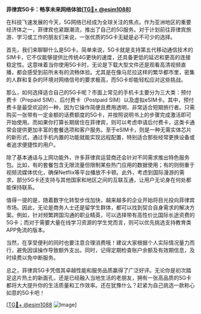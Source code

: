 **菲律宾5G卡：畅享未来网络体验[[TG💪+ @esim1088](https://t.me/s/esim1088)]**

在科技飞速发展的今天，5G网络已经成为全球关注的焦点。作为亚洲地区的重要经济体之一，菲律宾也紧跟潮流，推出了自己的5G服务。对于计划前往菲律宾旅游、学习或工作的朋友们来说，一张优质的5G卡无疑是必不可少的选择。

首先，我们来聊聊什么是5G卡。简单来说，5G卡就是支持第五代移动通信技术的SIM卡，它不仅能够提供比传统4G更快的速度，还具备更低的延迟和更高的连接稳定性。这意味着当你使用5G卡时，无论是下载大型文件还是观看高清视频直播，都会感受到前所未有的流畅体验。尤其是在像马尼拉这样的繁华都市里，密集的人群和复杂的环境对网络信号的要求极高，而5G卡却能轻松应对这些挑战。

那么，如何选择适合自己的5G卡呢？市面上常见的手机卡主要分为三大类：预付费卡（Prepaid SIM）、后付费卡（Postpaid SIM）以及虚拟eSIM卡。其中，预付费卡是最受欢迎的一种，因为它操作简便且费用透明，非常适合短期旅行者。只需购买一张带有一定金额的话费额度的5G卡，并按照说明书上的步骤完成激活即可开始使用。而如果你打算长期居住在菲律宾，则可以考虑申请后付费卡，这类卡通常会提供更加丰富的套餐选项和客户服务。至于eSIM卡，则是一种无需实体芯片的新形式，通过手机内置的功能就能实现远程配置，特别适合那些经常更换设备或者追求便捷性的用户。

除了基本通话与上网功能外，许多菲律宾运营商还会针对不同需求推出特色服务包。比如，有的套餐包含无限流量但限制某些热门应用的数据使用；有的则侧重于视频流媒体优化，确保Netflix等平台播放不卡顿。此外，考虑到国际漫游的需求，部分5G卡还支持与其他国家和地区之间的互联互通，让用户无论身在何处都能保持联系。

值得一提的是，随着数字化转型步伐加快，越来越多的企业开始将目光投向菲律宾市场。因此，无论是商务人士还是留学生群体，都可以找到契合自身需求的解决方案。例如，针对频繁跨国沟通的职业精英，可以选择带有高性价比国际长途资费的5G卡；而对于需要大量在线学习资源的学生党而言，则可以优先挑选支持教育类APP免流的版本。

当然，在享受便利的同时也要注意合理消费哦！建议大家根据个人实际情况量力而行，避免因误操作导致额外支出。同时，记得定期检查账户余额及有效期信息，及时续费以免中断服务。

总之，菲律宾5G卡凭借其卓越性能和服务品质赢得了广泛好评。无论你是初次踏足这片热土的新面孔，还是已经融入当地生活的老朋友，拥有一张高品质的5G卡都将大大提升你的生活质量和工作效率。还在犹豫什么？赶紧为自己挑选一款称心如意的5G卡吧！

[[TG💪+ @esim1088](https://t.me/s/esim1088) ![Image](https://i.postimg.cc/4NQfJmqS/Snipaste-2025-05-13-00-14-12.png)]